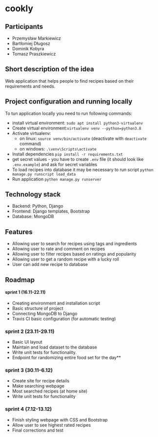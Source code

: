 # **cookly**
## Participants
 * Przemysław Markiewicz
 * Bartłomiej Długosz
 * Dominik Kobyra
 * Tomasz Praszkiewicz
 
 ## Short description of the idea
Web application that helps people to find recipes based on their requirements and needs. 

## Project configuration and running locally
To tun application locally you need to run following commands:
* install virtual environment: `sudo apt install python3-virtualenv`
* Create virtual environment:`virtualenv venv --python=python3.8`
* Activate virtualenv:
    * on linux: `source venv/bin/activate` (deactivate with `deactivate` command)
    * on windows: `.\venv\Scripts\activate`
* Install dependencies `pip install -r requirements.txt`
* get secret values - you have to create `.env` file (it should look like `.env.example`) and ask for secret variables
* To load recipes into database it may be necessary to run script `python manage.py runscript load_data` 
* Run application `python manage.py runserver`
## Technology stack
* Backend: Python, Django
* Frontend: Django templates, Bootstrap
* Database: MongoDB
## Features
* Allowing user to search for recipes using tags and ingredients
* Allowing user to rate and comment on recipes
* Allowing user to filter recipes based on ratings and popularity
* Allowing user to get a random recipe with a lucky roll
* User can add new recipe to database
## Roadmap
#### sprint 1 (16.11-22.11)
* Creating environment and installation script
* Basic structure of project
* Connecting MongoDB to Django
* Travis CI basic configuration (for automatic testing)
### sprint 2 (23.11-29.11)
* Basic UI layout
* Maintain and load dataset to the database
* Write unit tests for functionality.
* Endpoint for randomizing entire food set for the day**
### sprint 3 (30.11-6.12)
* Create site for recipe details
* Make searching webpage
* Most searched recipes (at home site)
* Write unit tests for functionality
### sprint 4 (7.12-13.12)
* Finish styling webpage with CSS and Bootstrap
* Allow user to see highest rated recipes
* Final corrections and test


